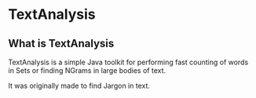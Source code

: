TextAnalysis
============

What is TextAnalysis
--------------------
TextAnalysis is a simple Java toolkit for performing fast counting of words in Sets or finding NGrams in large bodies of text.

It was originally made to find Jargon in text.
